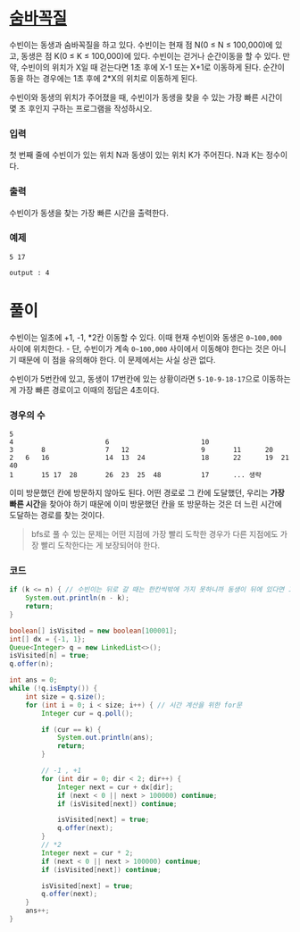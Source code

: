 
# [숨바꼭질](https://www.acmicpc.net/problem/1697)

수빈이는 동생과 숨바꼭질을 하고 있다. 수빈이는 현재 점 N(0 ≤ N ≤ 100,000)에 있고, 동생은 점 K(0 ≤ K ≤ 100,000)에 있다. 수빈이는 걷거나 순간이동을 할 수 있다. 만약, 수빈이의 위치가 X일 때 걷는다면 1초 후에 X-1 또는 X+1로 이동하게 된다. 순간이동을 하는 경우에는 1초 후에 2*X의 위치로 이동하게 된다.

수빈이와 동생의 위치가 주어졌을 때, 수빈이가 동생을 찾을 수 있는 가장 빠른 시간이 몇 초 후인지 구하는 프로그램을 작성하시오.

### 입력
첫 번째 줄에 수빈이가 있는 위치 N과 동생이 있는 위치 K가 주어진다. N과 K는 정수이다.

### 출력
수빈이가 동생을 찾는 가장 빠른 시간을 출력한다.

### 예제

    5 17

    output : 4

# 풀이
수빈이는 일초에 +1, -1, *2칸 이동할 수 있다.
이때 현재 수빈이와 동생은 `0~100,000` 사이에 위치한다.
    - 단, 수빈이가 계속 `0~100,000` 사이에서 이동해야 한다는 것은 아니기 때문에 이 점을 유의해야 한다. 이 문제에서는 사실 상관 없다.

수빈이가 5번칸에 있고, 동생이 17번칸에 있는 상황이라면 `5-10-9-18-17`으로 이동하는게 가장 빠른 경로이고 이때의 정답은 4초이다.

### 경우의 수
```
5
4                       6                       10
3       8               7   12                  9       11      20
2   6   16              14  13  24              18      22      19  21  40
1       15 17  28       26  23  25  48          17      ... 생략
```

이미 방문했던 칸에 방문하지 않아도 된다. 어떤 경로로 그 칸에 도달했던, 우리는 **가장 빠른 시간**을 찾아야 하기 때문에 이미 방문했던 칸을 또 방문하는 것은 더 느린 시간에 도달하는 경로를 찾는 것이다.

> bfs로 풀 수 있는 문제는 어떤 지점에 가장 빨리 도착한 경우가 다른 지점에도 가장 빨리 도착한다는 게 보장되어야 한다.

### 코드

```java
if (k <= n) { // 수빈이는 뒤로 갈 때는 한칸씩밖에 가지 못하니까 동생이 뒤에 있다면 그냥 뺀다
    System.out.println(n - k);
    return;
}

boolean[] isVisited = new boolean[100001];
int[] dx = {-1, 1};
Queue<Integer> q = new LinkedList<>();
isVisited[n] = true;
q.offer(n);

int ans = 0;
while (!q.isEmpty()) {
    int size = q.size();
    for (int i = 0; i < size; i++) { // 시간 계산을 위한 for문
        Integer cur = q.poll();

        if (cur == k) {
            System.out.println(ans);
            return;
        }

        // -1 , +1
        for (int dir = 0; dir < 2; dir++) {
            Integer next = cur + dx[dir];
            if (next < 0 || next > 100000) continue;
            if (isVisited[next]) continue;

            isVisited[next] = true;
            q.offer(next);
        }
        // *2
        Integer next = cur * 2;
        if (next < 0 || next > 100000) continue;
        if (isVisited[next]) continue;

        isVisited[next] = true;
        q.offer(next);
    }
    ans++;
}
```
